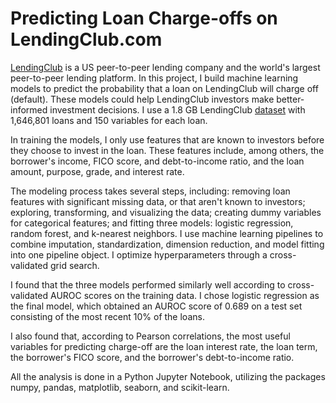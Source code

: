 # Predicting Loan Charge-offs on LendingClub.com
[LendingClub](https://www.lendingclub.com/) is a US peer-to-peer lending company and the world's largest peer-to-peer lending platform. In this project, I build machine learning models to predict the probability that a loan on LendingClub will charge off (default). These models could help LendingClub investors make better-informed investment decisions. I use a 1.8 GB LendingClub [dataset](https://www.kaggle.com/wordsforthewise/lending-club) with 1,646,801 loans and 150 variables for each loan.

In training the models, I only use features that are known to investors before they choose to invest in the loan. These features include, among others, the borrower's income, FICO score, and debt-to-income ratio, and the loan amount, purpose, grade, and interest rate.

The modeling process takes several steps, including: removing loan features with significant missing data, or that aren't known to investors; exploring, transforming, and visualizing the data; creating dummy variables for categorical features; and fitting three models: logistic regression, random forest, and k-nearest neighbors. I use machine learning pipelines to combine imputation, standardization, dimension reduction, and model fitting into one pipeline object. I optimize hyperparameters through a cross-validated grid search.

I found that the three models performed similarly well according to cross-validated AUROC scores on the training data. I chose logistic regression as the final model, which obtained an AUROC score of 0.689 on a test set consisting of the most recent 10% of the loans.

I also found that, according to Pearson correlations, the most useful variables for predicting charge-off are the loan interest rate, the loan term, the borrower's FICO score, and the borrower's debt-to-income ratio.

All the analysis is done in a Python Jupyter Notebook, utilizing the packages numpy, pandas, matplotlib, seaborn, and scikit-learn.
